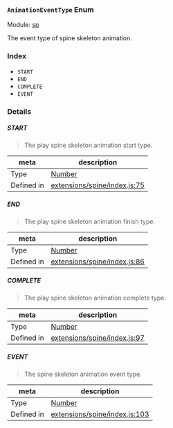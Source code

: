 ### `AnimationEventType` Enum



Module: [sp](../modules/sp.md)


The event type of spine skeleton animation.


### Index
  - `START`
  - `END`
  - `COMPLETE`
  - `EVENT`

### Details


##### START

> The play spine skeleton animation start type.

| meta | description |
|------|-------------|
| Type | <a href="https://developer.mozilla.org/en/JavaScript/Reference/Global_Objects/Number" class="crosslink external" target="_blank">Number</a> |
| Defined in | [extensions/spine/index.js:75](https://github.com/cocos-creator/engine/blob/111da455d089e3000f670eed24ff5172a3488245/extensions/spine/index.js#L75) |



##### END

> The play spine skeleton animation finish type.

| meta | description |
|------|-------------|
| Type | <a href="https://developer.mozilla.org/en/JavaScript/Reference/Global_Objects/Number" class="crosslink external" target="_blank">Number</a> |
| Defined in | [extensions/spine/index.js:86](https://github.com/cocos-creator/engine/blob/111da455d089e3000f670eed24ff5172a3488245/extensions/spine/index.js#L86) |



##### COMPLETE

> The play spine skeleton animation complete type.

| meta | description |
|------|-------------|
| Type | <a href="https://developer.mozilla.org/en/JavaScript/Reference/Global_Objects/Number" class="crosslink external" target="_blank">Number</a> |
| Defined in | [extensions/spine/index.js:97](https://github.com/cocos-creator/engine/blob/111da455d089e3000f670eed24ff5172a3488245/extensions/spine/index.js#L97) |



##### EVENT

> The spine skeleton animation event type.

| meta | description |
|------|-------------|
| Type | <a href="https://developer.mozilla.org/en/JavaScript/Reference/Global_Objects/Number" class="crosslink external" target="_blank">Number</a> |
| Defined in | [extensions/spine/index.js:103](https://github.com/cocos-creator/engine/blob/111da455d089e3000f670eed24ff5172a3488245/extensions/spine/index.js#L103) |


